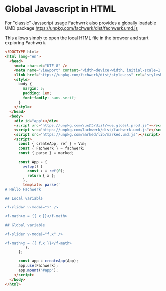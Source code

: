 # Global Javascript in HTML

For "classic" Javascript usage Fachwerk also provides a globally loadable UMD package https://unpkg.com/fachwerk/dist/fachwerk.umd.js

This allows simply to open the local HTML file in the browser and start exploring Fachwerk.

```html
<!DOCTYPE html>
<html lang="en">
  <head>
    <meta charset="UTF-8" />
    <meta name="viewport" content="width=device-width, initial-scale=1.0" />
    <link href="https://unpkg.com/fachwerk/dist/style.css" rel="stylesheet" />
    <style>
      body {
        margin: 0;
        padding: 1em;
        font-family: sans-serif;
      }
    </style>
  </head>
  <body>
    <div id="app"></div>
    <script src="https://unpkg.com/vue@3/dist/vue.global.prod.js"></script>
    <script src="https://unpkg.com/fachwerk/dist/fachwerk.umd.js"></script>
    <script src="https://unpkg.com/marked/lib/marked.umd.js"></script>
    <script>
      const { createApp, ref } = Vue;
      const { Fachwerk } = fachwerk;
      const { parse } = marked;

      const App = {
        setup() {
          const x = ref(0);
          return { x };
        },
        template: parse(`
# Hello Fachwerk

## Local variable

<f-slider v-model="x" />

<f-math>x = {{ x }}</f-math>

## Global variable

<f-slider v-model="f.x" />

<f-math>x = {{ f.x }}</f-math>
        `),
      };

      const app = createApp(App);
      app.use(Fachwerk);
      app.mount("#app");
    </script>
  </body>
</html>
```
